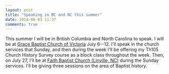 ```yaml
---
layout: post
title: "Speaking in BC and NC this summer"
date: 2014-06-03 11:37
comments: true
---
```


This summer I will be in British Columbia and North Carolina to speak. I will be at [Grace Baptist Church of Victoria][gbcvic] July 6--12. I'll speak in the church services that Sunday, and then during the week I'll be offering my Th105 Church History Survey course as a block class throughout the week. Then, on July 27, I'll be at [Faith Baptist Church (Linville, NC)][fbc-linville] during the Sunday services. I'll be giving three sessions on the area of Baptist history. 

[fbc-linville]: http://www.faithbaptistlinville.org/
[gbcvic]: http://gbcvic.org/